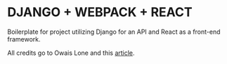 # DJANGO + WEBPACK + REACT

Boilerplate for project utilizing Django for an API and React as a front-end framework.

All credits go to Owais Lone and this [article](http://owaislone.org/blog/webpack-plus-reactjs-and-django/).
